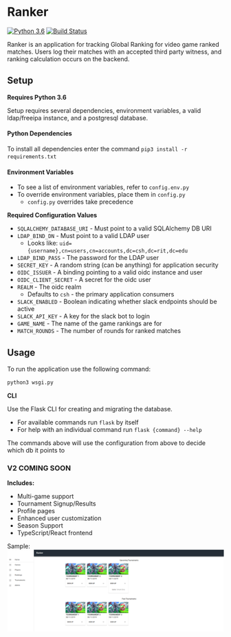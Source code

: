 # Ranker

[![Python 3.6](https://img.shields.io/badge/python-3.6-blue.svg)](https://www.python.org/downloads/release/python-360/)
[![Build Status](https://travis-ci.com/zedoax/Ranker.svg?branch=master)](https://travis-ci.com/zedoax/Ranker)

Ranker is an application for tracking Global Ranking for video game ranked matches.  Users log their matches with an 
accepted third party witness, and ranking calculation occurs on the backend.  

## Setup

<b>Requires Python 3.6</b>

Setup requires several dependencies, environment variables, a valid ldap/freeipa instance, and a postgresql database.

#### Python Dependencies

To install all dependencies enter the command `pip3 install -r requirements.txt`

#### Environment Variables

* To see a list of environment variables, refer to `config.env.py`
* To override environment variables, place them in `config.py`
  * `config.py` overrides take precedence
  
<b>Required Configuration Values</b>

* `SQLALCHEMY_DATABASE_URI` - Must point to a valid SQLAlchemy DB URI
* `LDAP_BIND_DN` - Must point to a valid LDAP user  
  * Looks like: `uid={username},cn=users,cn=accounts,dc=csh,dc=rit,dc=edu`
* `LDAP_BIND_PASS` - The password for the LDAP user
* `SECRET_KEY` - A random string (can be anything) for application security
* `OIDC_ISSUER` - A binding pointing to a valid oidc instance and user
* `OIDC_CLIENT_SECRET` - A secret for the oidc user
* `REALM` - The oidc realm
  * Defaults to `csh` - the primary application consumers
* `SLACK_ENABLED` - Boolean indicating whether slack endpoints should be active
* `SLACK_API_KEY` - A key for the slack bot to login
* `GAME_NAME` - The name of the game rankings are for
* `MATCH_ROUNDS` - The number of rounds for ranked matches

## Usage

To run the application use the following command:
```bash
python3 wsgi.py
```

<b>CLI</b>

Use the Flask CLI for creating and migrating the database.  
* For available commands run `flask` by itself
* For help with an individual command run `flask {command} --help`

The commands above will use the configuration from above to decide which db it points to 

### V2 COMING SOON

<b>Includes:</b>
* Multi-game support
* Tournament Signup/Results
* Profile pages
* Enhanced user customization
* Season Support
* TypeScript/React frontend

Sample:
[![Sample Preview](img/v2.png)](https://github.com/zedoax/Ranker)
